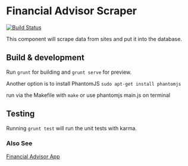 # Financial Advisor Scraper
[![Build Status](https://travis-ci.org/jaaimino/financial-advisor-scraper.svg)](https://travis-ci.org/jaaimino/financial-advisor-scraper)

This component will scrape data from sites and put it into the database.

## Build & development

Run `grunt` for building and `grunt serve` for preview.

Another option is to install PhantomJS `sudo apt-get install phantomjs`

run via the Makefile with `make` or use phantomjs main.js on terminal

## Testing

Running `grunt test` will run the unit tests with karma.

### Also See ###
[Financial Advisor App](https://github.com/jaaimino/financial-advisor-app)

